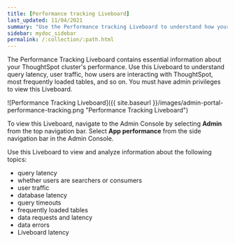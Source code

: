 ```yaml
---
title: [Performance tracking Liveboard]
last_updated: 11/04/2021
summary: "Use the Performance tracking Liveboard to understand how your ThoughtSpot cluster is performing."
sidebar: mydoc_sidebar
permalink: /:collection/:path.html
---
```

The Performance Tracking Liveboard contains essential information about your ThoughtSpot cluster's performance. Use this Liveboard to understand query latency, user traffic, how users are interacting with ThoughtSpot, most frequently loaded tables, and so on. You must have admin privileges to view this Liveboard.

![Performance Tracking Liveboard]({{ site.baseurl }}/images/admin-portal-performance-tracking.png "Performance Tracking Liveboard")

To view this Liveboard, navigate to the Admin Console by selecting **Admin** from the top navigation bar. Select **App performance** from the side navigation bar in the Admin Console.

Use this Liveboard to view and analyze information about the following topics:
- query latency
- whether users are searchers or consumers
- user traffic
- database latency
- query timeouts
- frequently loaded tables
- data requests and latency
- data errors
- Liveboard latency
